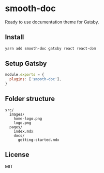 # smooth-doc

Ready to use documentation theme for Gatsby.

## Install

```sh
yarn add smooth-doc gatsby react react-dom
```

## Setup Gatsby

```js
module.exports = {
  plugins: ['smooth-doc'],
}
```

## Folder structure

```
src/
  images/
    home-logo.png
    logo.png
  pages/
    index.mdx
    docs/
      getting-started.mdx
```

## License

MIT
